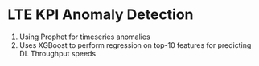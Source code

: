 # LTE KPI Anomaly Detection

1. Using Prophet for timeseries anomalies
2. Uses XGBoost to perform regression on top-10 features for predicting DL Throughput speeds
